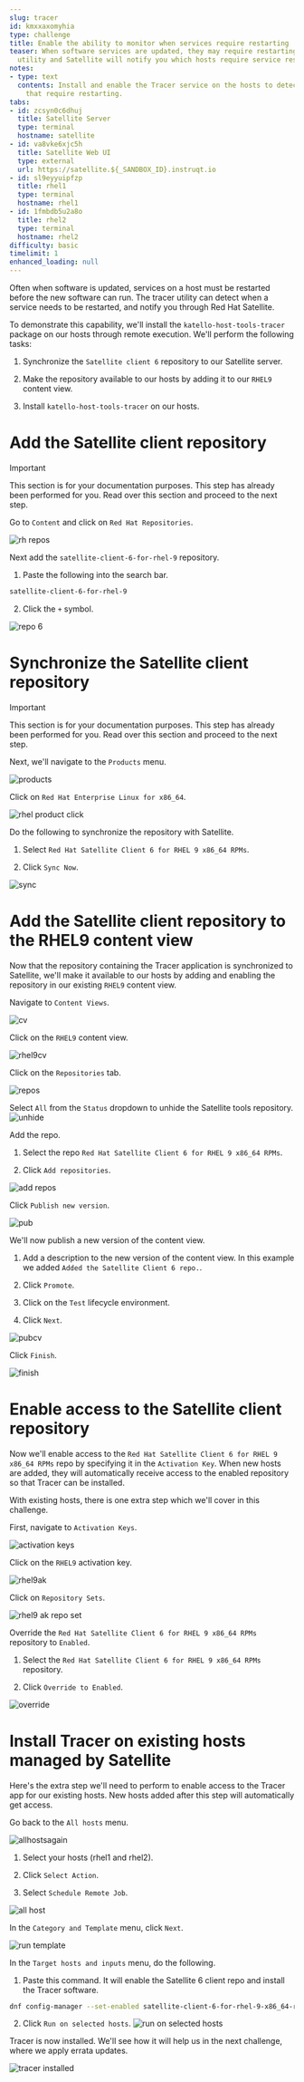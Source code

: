```yaml
---
slug: tracer
id: kmxxaxomyhia
type: challenge
title: Enable the ability to monitor when services require restarting
teaser: When software services are updated, they may require restarting. The tracer
  utility and Satellite will notify you which hosts require service restarts.
notes:
- type: text
  contents: Install and enable the Tracer service on the hosts to detect services
    that require restarting.
tabs:
- id: zcsyn0c6dhuj
  title: Satellite Server
  type: terminal
  hostname: satellite
- id: va8vke6xjc5h
  title: Satellite Web UI
  type: external
  url: https://satellite.${_SANDBOX_ID}.instruqt.io
- id: sl9eyyuipfzp
  title: rhel1
  type: terminal
  hostname: rhel1
- id: 1fmbdb5u2a8o
  title: rhel2
  type: terminal
  hostname: rhel2
difficulty: basic
timelimit: 1
enhanced_loading: null
---
```

<!-- markdownlint-disable MD033 MD029-->

Often when software is updated, services on a host must be restarted before the new software can run. The tracer utility can detect when a service needs to be restarted, and notify you through Red Hat Satellite.

To demonstrate this capability, we'll install the `katello-host-tools-tracer` package on our hosts through remote execution. We'll perform the following tasks:

1) Synchronize the `Satellite client 6` repository to our Satellite server.

2) Make the repository available to our hosts by adding it to our `RHEL9` content view.

3) Install `katello-host-tools-tracer` on our hosts.

Add the Satellite client repository
===================================

> [!IMPORTANT]
> This section is for your documentation purposes. This step has already been performed for you. Read over this section and proceed to the next step.

Go to `Content` and click on `Red Hat Repositories`.

![rh repos](../assets/redhatrepositories.png)

Next add the `satellite-client-6-for-rhel-9` repository.

1) Paste the following into the search bar.

```bash
satellite-client-6-for-rhel-9
```

2) Click the `+` symbol.

![repo 6](../assets/client6.png)

Synchronize the Satellite client repository
===========================================
> [!IMPORTANT]
> This section is for your documentation purposes. This step has already been performed for you. Read over this section and proceed to the next step.

Next, we'll navigate to the `Products` menu.

![products](../assets/products.png)

Click on `Red Hat Enterprise Linux for x86_64`.

![rhel product click](../assets/rhelproductclick.png)

Do the following to synchronize the repository with Satellite.

1) Select `Red Hat Satellite Client 6 for RHEL 9 x86_64 RPMs`.

2) Click `Sync Now`.

![sync](../assets/syncclientproduct.png)

Add the Satellite client repository to the RHEL9 content view
===
Now that the repository containing the Tracer application is synchronized to Satellite, we'll make it available to our hosts by adding and enabling the repository in our existing `RHEL9` content view.

Navigate to `Content Views`.

![cv](../assets/contentview.png)

Click on the `RHEL9` content view.

![rhel9cv](../assets/rhel9cv.png)

Click on the `Repositories` tab.

![repos](../assets/cvrepotab.png)

Select `All` from the `Status` dropdown to unhide the Satellite tools repository.
![unhide](../assets/unhide.png)

Add the repo.

1) Select the repo `Red Hat Satellite Client 6 for RHEL 9 x86_64 RPMs`.

2) Click `Add repositories`.

![add repos](../assets/addclientrepo.png)

Click `Publish new version`.

![pub](../assets/publishnewversion.png)

We'll now publish a new version of the content view.

1) Add a description to the new version of the content view. In this example we added `Added the Satellite Client 6 repo.`.

2) Click `Promote`.

3) Click on the `Test` lifecycle environment.

4) Click `Next`.

![pubcv](../assets/publishclientrepocv.png)

Click `Finish`.

![finish](../assets/finishclientcv.png)

Enable access to the Satellite client repository
===
Now we'll enable access to the `Red Hat Satellite Client 6 for RHEL 9 x86_64 RPMs` repo by specifying it in the `Activation Key`. When new hosts are added, they will automatically receive access to the enabled repository so that Tracer can be installed.

With existing hosts, there is one extra step which we'll cover in this challenge.

First, navigate to `Activation Keys`.

![activation keys](../assets/akmenu.png)

Click on the `RHEL9` activation key.

![rhel9ak](../assets/rhel9ak.png)

Click on `Repository Sets`.

![rhel9 ak repo set](../assets/rhel9akreposet.png)

Override the `Red Hat Satellite Client 6 for RHEL 9 x86_64 RPMs` repository to `Enabled`.

1) Select the `Red Hat Satellite Client 6 for RHEL 9 x86_64 RPMs` repository.

2) Click `Override to Enabled`.

![override](../assets/overrideenable.png)

Install Tracer on existing hosts managed by Satellite
===

Here's the extra step we'll need to perform to enable access to the Tracer app for our existing hosts. New hosts added after this step will automatically get access.

Go back to the `All hosts` menu.

![allhostsagain](../assets/allhostsagain.png)

1) Select your hosts (rhel1 and rhel2).

2) Click `Select Action`.

3) Select `Schedule Remote Job`.

![all host](../assets/scheduleremotejob.png)

In the `Category and Template` menu, click `Next`.

![run template](../assets/runjobtemplate.png)

In the `Target hosts and inputs` menu, do the following.

1) Paste this command. It will enable the Satellite 6 client repo and install the Tracer software.

```bash
dnf config-manager --set-enabled satellite-client-6-for-rhel-9-x86_64-rpms && dnf install -y katello-host-tools-tracer
```

2) Click `Run on selected hosts`.
![run on selected hosts](../assets/runonselectedhosts.png)

<!-- Navigate to `All hosts`.

![hosts](../assets/registeredhost.png)

1) Select the two new hosts.

2) Click `Schedule Remote Job`.

![rex](../assets/rexinstalltracer.png) -->

<!-- We can now install `katello-host-tools-tracer` on our hosts.

In the `Job invocation` menu, do the following.

1) Paste the following command to install `katello-host-tools-tracer`.

```bash
dnf install -y katello-host-tools-tracer
```

2) Click `Submit`.

![install tracer](../assets/installtracer.png) -->

Tracer is now installed. We'll see how it will help us in the next challenge, where we apply errata updates.

![tracer installed](../assets/tracerinstalled.png)
